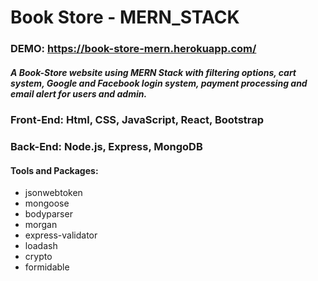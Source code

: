 # Book Store - MERN_STACK
### DEMO: __https://book-store-mern.herokuapp.com/__

##### A Book-Store website using MERN Stack with filtering options, cart system, Google and Facebook login system, payment processing and email alert for users and admin.
### Front-End: Html, CSS, JavaScript, React, Bootstrap
### Back-End: Node.js, Express, MongoDB


#### Tools and Packages:
 * jsonwebtoken
 * mongoose
 * bodyparser
 * morgan
 * express-validator
 * loadash
 * crypto
 * formidable
